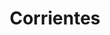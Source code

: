 ---
layout: sedes
title: Corrientes
nameurl: corrientes
email: info.corrientes@oajnu.org
socialmedia: 
- facebook: oajnucorrientes
- instagram: oajnucorrientes
- twitter: oajnuctes
---